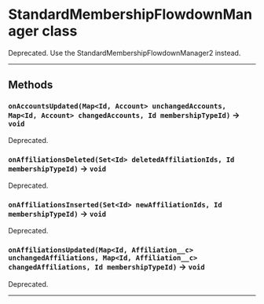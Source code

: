 # StandardMembershipFlowdownManager class

Deprecated. Use the StandardMembershipFlowdownManager2 instead.

---
## Methods
### `onAccountsUpdated(Map<Id, Account> unchangedAccounts, Map<Id, Account> changedAccounts, Id membershipTypeId)` → `void`

Deprecated.

### `onAffiliationsDeleted(Set<Id> deletedAffiliationIds, Id membershipTypeId)` → `void`

Deprecated.

### `onAffiliationsInserted(Set<Id> newAffiliationIds, Id membershipTypeId)` → `void`

Deprecated.

### `onAffiliationsUpdated(Map<Id, Affiliation__c> unchangedAffiliations, Map<Id, Affiliation__c> changedAffiliations, Id membershipTypeId)` → `void`

Deprecated.

---
